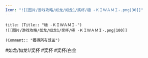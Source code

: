 ```yaml
---
Icon: "![[图片/游戏攻略/如龙/如龙1/奖杯/極 -ＫＩＷＡＭＩ-.png|30]]"
---
```

```ad-common-platinum-trophy
title: (Title:: "極 -ＫＩＷＡＭＩ-")
![[图片/游戏攻略/如龙/如龙1/奖杯/極 -ＫＩＷＡＭＩ-.png|100]]

(Comment:: "獲得所有獎盃")
```

#如龙/如龙1/奖杯 #奖杯 #奖杯/白金
